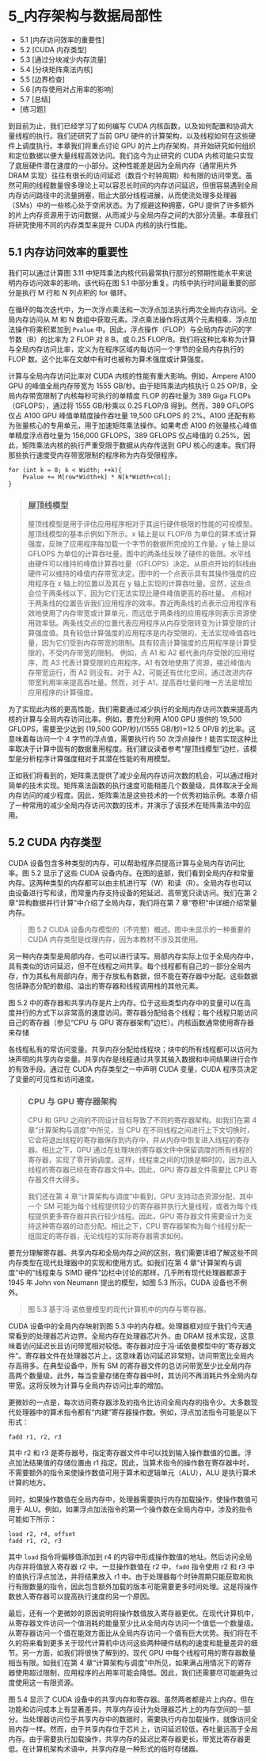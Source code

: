 # 5_内存架构与数据局部性

* 5.1 [内存访问效率的重要性]
* 5.2 [CUDA 内存类型]
* 5.3 [通过分块减少内存流量]
* 5.4 [分块矩阵乘法内核]
* 5.5 [边界检查]
* 5.6 [内存使用对占用率的影响]
* 5.7 [总结]
* [练习题]

到目前为止，我们已经学习了如何编写 CUDA 内核函数，以及如何配置和协调大量线程的执行。我们还研究了当前 GPU 硬件的计算架构，以及线程如何在这些硬件上调度执行。本章我们将重点讨论 GPU 的片上内存架构，并开始研究如何组织和定位数据以便大量线程高效访问。我们迄今为止研究的 CUDA 内核可能只实现了底层硬件潜在速度的一小部分。这种性能差是因为全局内存（通常用片外 DRAM 实现）往往有很长的访问延迟（数百个时钟周期）和有限的访问带宽。虽然可用的线程数量很多理论上可以容忍长时间的内存访问延迟，但很容易遇到全局内存访问路径中的流量拥塞，阻止大部分线程进展，从而使流处理多处理器（SMs）中的一些核心处于空闲状态。为了规避这种拥塞，GPU 提供了许多额外的片上内存资源用于访问数据，从而减少与全局内存之间的大部分流量。本章我们将研究使用不同的内存类型来提升 CUDA 内核的执行性能。

## 5.1 内存访问效率的重要性

我们可以通过计算图 3.11 中矩阵乘法内核代码最常执行部分的预期性能水平来说明内存访问效率的影响，该代码在图 5.1 中部分重复。内核中执行时间最重要的部分是执行 M 行和 N 列点积的 for 循环。

在循环的每次迭代中，为一次浮点乘法和一次浮点加法执行两次全局内存访问。全局内存访问从 M 和 N 数组中获取元素。浮点乘法操作将这两个元素相乘，浮点加法操作将乘积累加到 `Pvalue` 中。因此，浮点操作（FLOP）与全局内存访问的字节数（B）的比率为 2 FLOP 对 8 B，或 0.25 FLOP/B。我们将这种比率称为计算与全局内存访问比率，定义为在程序区域内每访问一个字节的全局内存执行的 FLOP 数。这个比率在文献中有时也被称为算术强度或计算强度。

计算与全局内存访问比率对 CUDA 内核的性能有重大影响。例如，Ampere A100 GPU 的峰值全局内存带宽为 1555 GB/秒。由于矩阵乘法内核执行 0.25 OP/B，全局内存带宽限制了内核每秒可执行的单精度 FLOP 的吞吐量为 389 Giga FLOPs（GFLOPS），通过将 1555 GB/秒乘以 0.25 FLOP/B 得到。然而，389 GFLOPS 仅占 A100 GPU 峰值单精度操作吞吐量 19,500 GFLOPS 的 2%。A100 还配有称为张量核心的专用单元，用于加速矩阵乘法操作。如果考虑 A100 的张量核心峰值单精度浮点吞吐量为 156,000 GFLOPS，389 GFLOPS 仅占峰值的 0.25%。因此，矩阵乘法内核的执行严重受限于数据从内存传送到 GPU 核心的速率。我们将那些执行速度受内存带宽限制的程序称为内存受限程序。

```cuda
for (int k = 0; k < Width; ++k){
	Pvalue += M[row*Width+k] * N[k*Width+col];
}
```

> ### 屋顶线模型
> 屋顶线模型是用于评估应用程序相对于其运行硬件极限的性能的可视模型。屋顶线模型的基本示例如下所示。x 轴上是以 FLOP/B 为单位的算术或计算强度，反映了应用程序每加载一个字节的数据所完成的工作量。y 轴上是以 GFLOPS 为单位的计算吞吐量。图中的两条线反映了硬件的极限。水平线由硬件可以维持的峰值计算吞吐量（GFLOPS）决定。从原点开始的斜线由硬件可以维持的峰值内存带宽决定。图中的一个点表示具有其操作强度的应用程序在 x 轴上的位置以及其在 y 轴上实现的计算吞吐量。显然，这些点会位于两条线以下，因为它们无法实现比硬件峰值更高的吞吐量。
> 点相对于两条线的位置告诉我们应用程序的效率。靠近两条线的点表示应用程序有效地使用了内存带宽或计算单元，而远低于两条线的应用程序则表示资源使用效率低。两条线交点的位置代表应用程序从内存受限转变为计算受限的计算强度值。具有较低计算强度的应用程序是内存受限的，无法实现峰值吞吐量，因为它们受到内存带宽的限制。具有较高计算强度的应用程序是计算受限的，不受内存带宽的限制。
> 例如，点 A1 和 A2 都代表内存受限的应用程序，而 A3 代表计算受限的应用程序。A1 有效地使用了资源，接近峰值内存带宽运行，而 A2 则没有。对于 A2，可能还有优化空间，通过改进内存带宽利用率来提高吞吐量。然而，对于 A1，提高吞吐量的唯一方法是增加应用程序的计算强度。

为了实现此内核的更高性能，我们需要通过减少执行的全局内存访问次数来提高内核的计算与全局内存访问比率。例如，要充分利用 A100 GPU 提供的 19,500 GFLOPS，需要至少达到 (19,500 GOP/秒)/(1555 GB/秒)=12.5 OP/B 的比率。这意味着每访问一个 4 字节的浮点值，需要执行约 50 次浮点操作！能否实现这种比率取决于计算中固有的数据重用程度。我们建议读者参考“屋顶线模型”边栏，该模型是分析程序计算强度相对于其潜在性能的有用模型。

正如我们将看到的，矩阵乘法提供了减少全局内存访问次数的机会，可以通过相对简单的技术实现。矩阵乘法函数的执行速度可能相差几个数量级，具体取决于全局内存访问的减少程度。因此，矩阵乘法是这些技术的一个优秀初始示例。本章介绍了一种常用的减少全局内存访问次数的技术，并演示了该技术在矩阵乘法中的应用。

## 5.2 CUDA 内存类型

CUDA 设备包含多种类型的内存，可以帮助程序员提高计算与全局内存访问比率。图 5.2 显示了这些 CUDA 设备内存。在图的底部，我们看到全局内存和常量内存。这两种类型的内存都可以由主机进行写（W）和读（R）。全局内存也可以由设备进行写和读，而常量内存支持设备的短延迟、高带宽只读访问。我们在第 2 章“异构数据并行计算”中介绍了全局内存，我们将在第 7 章“卷积”中详细介绍常量内存。

> 图 5.2 CUDA 设备内存模型的（不完整）概述。图中未显示的一种重要的 CUDA 内存类型是纹理内存，因为本教材不涉及其使用。

另一种内存类型是局部内存，也可以进行读写。局部内存实际上位于全局内存中，具有类似的访问延迟，但不在线程之间共享。每个线程都有自己的一部分全局内存，作为其私有局部内存，用于存放私有数据，但不能在寄存器中分配。这些数据包括静态分配的数组、溢出的寄存器和线程调用栈的其他元素。

图 5.2 中的寄存器和共享内存是片上内存。位于这些类型内存中的变量可以在高度并行的方式下以非常高的速度访问。寄存器分配给各个线程；每个线程只能访问自己的寄存器（参见“CPU 与 GPU 寄存器架构”边栏）。内核函数通常使用寄存器来存储

各线程私有的常访问变量。共享内存分配给线程块；块中的所有线程都可以访问为块声明的共享内存变量。共享内存是线程通过共享其输入数据和中间结果进行合作的有效手段。通过在 CUDA 内存类型之一中声明 CUDA 变量，CUDA 程序员决定了变量的可见性和访问速度。

> ### CPU 与 GPU 寄存器架构
> CPU 和 GPU 之间的不同设计目标导致了不同的寄存器架构。如我们在第 4 章“计算架构与调度”中所见，当 CPU 在不同线程之间进行上下文切换时，它会将退出线程的寄存器保存到内存中，并从内存中恢复进入线程的寄存器。相比之下，GPU 通过在处理块的寄存器文件中保留调度的所有线程的寄存器，实现了零开销调度。这样，线程束之间的切换是瞬时的，因为进入线程的寄存器已经在寄存器文件中。因此，GPU 寄存器文件需要比 CPU 寄存器文件大得多。
>
> 我们还在第 4 章“计算架构与调度”中看到，GPU 支持动态资源分配，其中一个 SM 可能为每个线程提供较少的寄存器并执行大量线程，或者为每个线程提供更多寄存器并执行较少线程。因此，GPU 寄存器文件需要设计为支持这种寄存器的动态分配。相比之下，CPU 寄存器架构为每个线程分配一组固定的寄存器，无论线程的实际寄存器需求如何。

要充分理解寄存器、共享内存和全局内存之间的区别，我们需要详细了解这些不同内存类型在现代处理器中的实现和使用方式。如我们在第 4 章“计算架构与调度”中的“线程束与 SIMD 硬件”边栏中讨论的那样，几乎所有现代处理器都源于 1945 年 John von Neumann 提出的模型，如图 5.3 所示。CUDA 设备也不例外。

> 图 5.3 基于冯·诺依曼模型的现代计算机中的内存与寄存器。

CUDA 设备中的全局内存映射到图 5.3 中的内存框。处理器框对应于我们今天通常看到的处理器芯片边界。全局内存在处理器芯片外，由 DRAM 技术实现，这意味着访问延迟长且访问带宽相对较低。寄存器对应于冯·诺依曼模型中的“寄存器文件”。寄存器文件在处理器芯片上，这意味着访问延迟非常短，访问带宽比全局内存高得多。在典型设备中，所有 SM 的寄存器文件的总访问带宽至少比全局内存高两个数量级。此外，每当变量存储在寄存器中时，其访问不再消耗片外全局内存带宽。这将反映为计算与全局内存访问比率的增加。

更微妙的一点是，每次访问寄存器涉及的指令比访问全局内存的指令少。大多数现代处理器中的算术指令都有“内建”寄存器操作数。例如，浮点加法指令可能是以下形式：

```cuda
fadd r1, r2, r3
```

其中 r2 和 r3 是寄存器号，指定寄存器文件中可以找到输入操作数值的位置。浮点加法结果值的存储位置由 r1 指定。因此，当算术指令的操作数在寄存器中时，不需要额外的指令来使操作数值可用于算术和逻辑单元（ALU），ALU 是执行算术计算的地方。

同时，如果操作数值在全局内存中，处理器需要执行内存加载操作，使操作数值可用于 ALU。例如，如果浮点加法指令的第一个操作数在全局内存中，涉及的指令可能如下所示：

```cuda
load r2, r4, offset
fadd r1, r2, r3
```
其中 `load` 指令将偏移值添加到 r4 的内容中形成操作数值的地址。然后访问全局内存并将值放入寄存器 r2 中。一旦操作数值在 r2 中，`fadd` 指令使用 r2 和 r3 中的值执行浮点加法，并将结果放入 r1 中。由于处理器每个时钟周期只能获取和执行有限数量的指令，因此包含额外加载的版本可能需要更多时间处理。这是将操作数放入寄存器可以提高执行速度的另一个原因。

最后，还有一个更微妙的原因说明将操作数值放入寄存器更优。在现代计算机中，从寄存器文件访问一个值消耗的能量至少比从全局内存访问一个值低一个数量级。从寄存器访问一个值在能效方面比从全局内存访问一个值有巨大优势。我们将在不久的将来看到更多关于现代计算机中访问这些两种硬件结构的速度和能量差异的细节。另一方面，如我们将很快了解到的，现代 GPU 中每个线程可用的寄存器数量相当有限。如我们在第 4 章“计算架构与调度”中所见，如果满占用情况下的寄存器使用超过限制，应用程序的占用率可能会降低。因此，我们还需要尽可能避免过度使用这一有限资源。

图 5.4 显示了 CUDA 设备中的共享内存和寄存器。虽然两者都是片上内存，但在功能和访问成本上有显著差异。共享内存设计为处理器芯片上的内存空间的一部分。当处理器访问位于共享内存中的数据时，需要执行内存加载操作，就像访问全局内存一样。然而，由于共享内存位于芯片上，访问延迟较低，吞吐量远高于全局内存。由于需要执行加载操作，共享内存的延迟比寄存器更长，带宽比寄存器更低。在计算机架构术语中，共享内存是一种形式的临时存储器。

